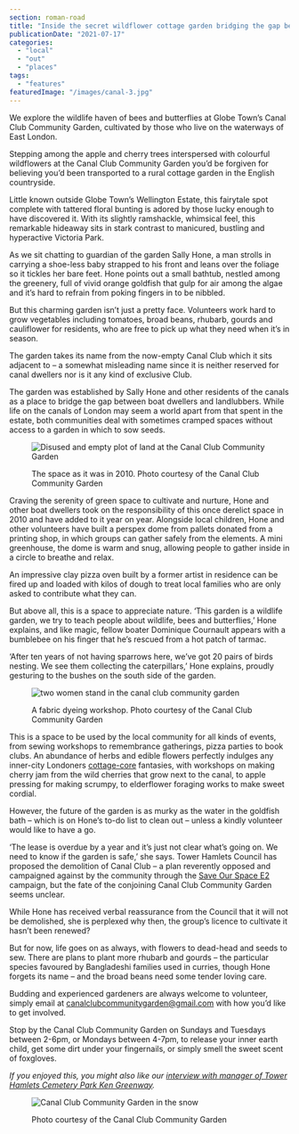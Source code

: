 ```yaml
---
section: roman-road
title: "Inside the secret wildflower cottage garden bridging the gap between landlubbers and boaters"
publicationDate: "2021-07-17"
categories: 
  - "local"
  - "out"
  - "places"
tags: 
  - "features"
featuredImage: "/images/canal-3.jpg"
---
```


We explore the wildlife haven of bees and butterflies at Globe Town’s Canal Club Community Garden, cultivated by those who live on the waterways of East London.

Stepping among the apple and cherry trees interspersed with colourful wildflowers at the Canal Club Community Garden you’d be forgiven for believing you’d been transported to a rural cottage garden in the English countryside. 

Little known outside Globe Town’s Wellington Estate, this fairytale spot complete with tattered floral bunting is adored by those lucky enough to have discovered it. With its slightly ramshackle, whimsical feel, this remarkable hideaway sits in stark contrast to manicured, bustling and hyperactive Victoria Park. 

As we sit chatting to guardian of the garden Sally Hone, a man strolls in carrying a shoe-less baby strapped to his front and leans over the foliage so it tickles her bare feet. Hone points out a small bathtub, nestled among the greenery, full of vivid orange goldfish that gulp for air among the algae and it’s hard to refrain from poking fingers in to be nibbled.  

But this charming garden isn’t just a pretty face. Volunteers work hard to grow vegetables including tomatoes, broad beans, rhubarb, gourds and cauliflower for residents, who are free to pick up what they need when it’s in season. 

The garden takes its name from the now-empty Canal Club which it sits adjacent to – a somewhat misleading name since it is neither reserved for canal dwellers nor is it any kind of exclusive Club. 

The garden was established by Sally Hone and other residents of the canals as a place to bridge the gap between boat dwellers and landlubbers. While life on the canals of London may seem a world apart from that spent in the estate, both communities deal with sometimes cramped spaces without access to a garden in which to sow seeds. 

<figure>

![Disused and empty plot of land at the Canal Club Community Garden](/images/canal-club-garden-old-1024x683.jpg)

<figcaption>

The space as it was in 2010. Photo courtesy of the Canal Club Community Garden

</figcaption>

</figure>

Craving the serenity of green space to cultivate and nurture, Hone and other boat dwellers took on the responsibility of this once derelict space in 2010 and have added to it year on year. Alongside local children, Hone and other volunteers have built a perspex dome from pallets donated from a printing shop, in which groups can gather safely from the elements. A mini greenhouse, the dome is warm and snug, allowing people to gather inside in a circle to breathe and relax. 

An impressive clay pizza oven built by a former artist in residence can be fired up and loaded with kilos of dough to treat local families who are only asked to contribute what they can. 

But above all, this is a space to appreciate nature. ‘This garden is a wildlife garden, we try to teach people about wildlife, bees and butterflies,’ Hone explains, and like magic, fellow boater Dominique Cournault appears with a bumblebee on his finger that he’s rescued from a hot patch of tarmac. 

‘After ten years of not having sparrows here, we’ve got 20 pairs of birds nesting. We see them collecting the caterpillars,’ Hone explains, proudly gesturing to the bushes on the south side of the garden. 

<figure>

![two women stand in the canal club community garden](/images/canal-club-garden-2-edited-1024x683.jpg)

<figcaption>

A fabric dyeing workshop. Photo courtesy of the Canal Club Community Garden

</figcaption>

</figure>

This is a space to be used by the local community for all kinds of events, from sewing workshops to remembrance gatherings, pizza parties to book clubs. An abundance of herbs and edible flowers perfectly indulges any inner-city Londoners [cottage-core](https://www.bbc.com/culture/article/20201208-cottagecore-and-the-rise-of-the-modern-rural-fantasy) fantasies, with workshops on making cherry jam from the wild cherries that grow next to the canal, to apple pressing for making scrumpy, to elderflower foraging works to make sweet cordial. 

However, the future of the garden is as murky as the water in the goldfish bath – which is on Hone’s to-do list to clean out – unless a kindly volunteer would like to have a go. 

‘The lease is overdue by a year and it’s just not clear what’s going on. We need to know if the garden is safe,’ she says. Tower Hamlets Council has proposed the demolition of Canal Club – a plan reverently opposed and campaigned against by the community through the [Save Our Space E2](https://www.instagram.com/saveourspacee2/) campaign, but the fate of the conjoining Canal Club Community Garden seems unclear. 

While Hone has received verbal reassurance from the Council that it will not be demolished, she is perplexed why then, the group’s licence to cultivate it hasn’t been renewed? 

But for now, life goes on as always, with flowers to dead-head and seeds to sew. There are plans to plant more rhubarb and gourds – the particular species favoured by Bangladeshi families used in curries, though Hone forgets its name – and the broad beans need some tender loving care. 

Budding and experienced gardeners are always welcome to volunteer, simply email at [canalclubcommunitygarden@gmail.com](https://email.ionos.co.uk/appsuite/?tl=y#) with how you’d like to get involved. 

Stop by the Canal Club Community Garden on Sundays and Tuesdays between 2-6pm, or Mondays between 4-7pm, to release your inner earth child, get some dirt under your fingernails, or simply smell the sweet scent of foxgloves.

_If you enjoyed this, you might also like our_ [_interview with manager of Tower Hamlets Cemetery Park Ken Greenway_](https://romanroadlondon.com/ken-greenway-tower-hamlets-cemetery-park-manager/)_._ 

<figure>

![Canal Club Community Garden in the snow](/images/canal-club-garden-snow-edited-1024x683.jpg)

<figcaption>

Photo courtesy of the Canal Club Community Garden

</figcaption>

</figure>
